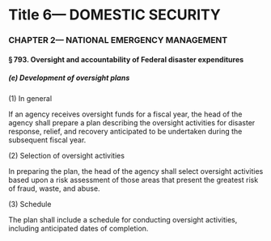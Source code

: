 
# Title 6— DOMESTIC SECURITY
### CHAPTER 2— NATIONAL EMERGENCY MANAGEMENT
#### § 793. Oversight and accountability of Federal disaster expenditures
##### (e) Development of oversight plans

(1) In general

If an agency receives oversight funds for a fiscal year, the head of the agency shall prepare a plan describing the oversight activities for disaster response, relief, and recovery anticipated to be undertaken during the subsequent fiscal year.

(2) Selection of oversight activities

In preparing the plan, the head of the agency shall select oversight activities based upon a risk assessment of those areas that present the greatest risk of fraud, waste, and abuse.

(3) Schedule

The plan shall include a schedule for conducting oversight activities, including anticipated dates of completion.
